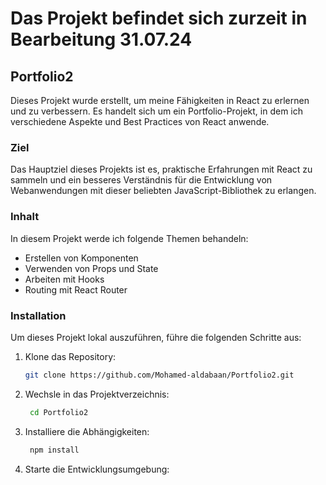 # Das Projekt befindet sich zurzeit in Bearbeitung 31.07.24
## Portfolio2
 Dieses Projekt wurde erstellt, um meine Fähigkeiten in React zu erlernen und zu verbessern. Es handelt sich um ein Portfolio-Projekt, in dem ich verschiedene Aspekte und Best Practices von React anwende.

### Ziel
 Das Hauptziel dieses Projekts ist es, praktische Erfahrungen mit React zu sammeln und ein besseres Verständnis für die Entwicklung von Webanwendungen mit dieser beliebten JavaScript-Bibliothek zu erlangen.


### Inhalt
 
 In diesem Projekt werde ich folgende Themen behandeln:
 - Erstellen von Komponenten
 - Verwenden von Props und State
 - Arbeiten mit Hooks
 - Routing mit React Router

 ### Installation
  
  Um dieses Projekt lokal auszuführen, führe die folgenden Schritte aus:
   1. Klone das Repository:
      ```bash
      git clone https://github.com/Mohamed-aldabaan/Portfolio2.git
      ```
   2. Wechsle in das Projektverzeichnis:
      ```bash
       cd Portfolio2
      ```
    
   3. Installiere die Abhängigkeiten:
      ```bash
       npm install
      ```
    
   4. Starte die Entwicklungsumgebung:
      ```bash
       
      ```

